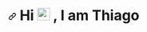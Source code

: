 <h1 align="justify">
  <a id="user-content--hi-i-am-thiago" class="anchor" aria-hidden="true" href="#-hi-i-am-thiago"><svg class="octicon octicon-link" viewBox="0 0 16 16" version="1.1" width="16" height="16" aria-hidden="true"><path fill-rule="evenodd" d="M7.775 3.275a.75.75 0 001.06 1.06l1.25-1.25a2 2 0 112.83 2.83l-2.5 2.5a2 2 0 01-2.83 0 .75.75 0 00-1.06 1.06 3.5 3.5 0 004.95 0l2.5-2.5a3.5 3.5 0 00-4.95-4.95l-1.25 1.25zm-4.69 9.64a2 2 0 010-2.83l2.5-2.5a2 2 0 012.83 0 .75.75 0 001.06-1.06 3.5 3.5 0 00-4.95 0l-2.5 2.5a3.5 3.5 0 004.95 4.95l1.25-1.25a.75.75 0 00-1.06-1.06l-1.25 1.25a2 2 0 01-2.83 0z"></path></svg></a>
    Hi
  <a target="_blank" rel="noopener noreferrer" href="https://giphy.com/gifs/sesamestreet-sesame-street-50th-anniversary-LPgFwCQg4HQBvPihcn"><img src="https://giphy.com/embed/LPgFwCQg4HQBvPihcn" width="25px" data-canonical-src="https://giphy.com/embed/LPgFwCQg4HQBvPihcn" style="max-width:100%;"></a>
    , I am Thiago
</h1>

